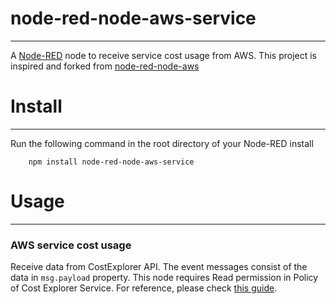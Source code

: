 # node-red-node-aws-service
-------

A <a href="http://nodered.org" target="_new">Node-RED</a> node to receive service cost usage from AWS.
This project is inspired and forked from <a href="https://github.com/node-red/node-red-web-nodes" target="_new">node-red-node-aws</a>

# Install
-------

Run the following command in the root directory of your Node-RED install

        npm install node-red-node-aws-service

# Usage
-----

### AWS service cost usage

Receive data from CostExplorer API. The event messages consist of the data
in `msg.payload` property.
This node requires Read permission in Policy of Cost Explorer Service. For reference, please check <a href="https://stackoverflow.com/a/63225391" target="_new">this guide</a>.
